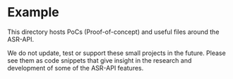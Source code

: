 # Example

This directory hosts PoCs (Proof-of-concept) and useful files around the ASR-API.

We do not update, test or support these small projects in the future. 
Please see them as code snippets that give insight in the research and development of some of the ASR-API features.
 